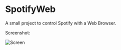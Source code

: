 SpotifyWeb
==========

A small project to control Spotify with a Web Browser.

Screenshot:

![Screen](http://i.imgur.com/vNsGUFr.png)
